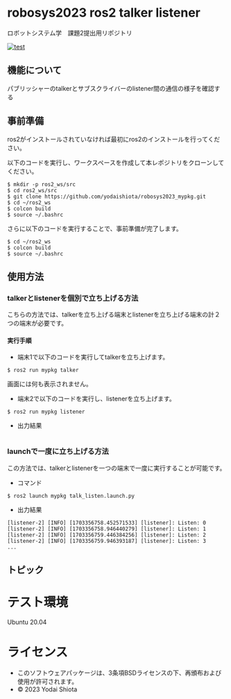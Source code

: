 # robosys2023 ros2 talker listener

ロボットシステム学　課題2提出用リポジトリ

[![test](https://github.com/yodaishiota/robosys2023_mypkg/actions/workflows/test.yml/badge.svg)](https://github.com/yodaishiota/robosys2023_mypkg/actions/workflows/test.yml)

## 機能について
パブリッシャーのtalkerとサブスクライバーのlistener間の通信の様子を確認する

## 事前準備
ros2がインストールされていなければ最初にros2のインストールを行ってください。

以下のコードを実行し、ワークスペースを作成して本レポジトリをクローンしてください。
```
$ mkdir -p ros2_ws/src
$ cd ros2_ws/src
$ git clone https://github.com/yodaishiota/robosys2023_mypkg.git
$ cd ~/ros2_ws
$ colcon build
$ source ~/.bashrc
```
さらに以下のコードを実行することで、事前準備が完了します。
```
$ cd ~/ros2_ws
$ colcon build
$ source ~/.bashrc
```

## 使用方法
### talkerとlistenerを個別で立ち上げる方法
こちらの方法では、talkerを立ち上げる端末とlistenerを立ち上げる端末の計２つの端末が必要です。
#### 実行手順
* 端末1で以下のコードを実行してtalkerを立ち上げます。
```
$ ros2 run mypkg talker
```
画面には何も表示されません。
* 端末2で以下のコードを実行し、listenerを立ち上げます。
```
$ ros2 run mypkg listener
```
* 出力結果
```

```

### launchで一度に立ち上げる方法
この方法では、talkerとlistenerを一つの端末で一度に実行することが可能です。
* コマンド
```
$ ros2 launch mypkg talk_listen.launch.py
```
* 出力結果
```
[listener-2] [INFO] [1703356758.452571533] [listener]: Listen: 0
[listener-2] [INFO] [1703356758.946440279] [listener]: Listen: 1
[listener-2] [INFO] [1703356759.446384256] [listener]: Listen: 2
[listener-2] [INFO] [1703356759.946393187] [listener]: Listen: 3
...
```

## トピック

# テスト環境
Ubuntu 20.04

# ライセンス
* このソフトウェアパッケージは、3条項BSDライセンスの下、再頒布および使用が許可されます。
* © 2023 Yodai Shiota
